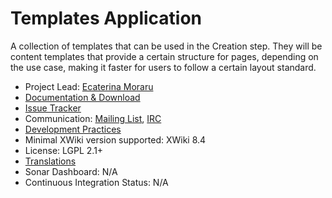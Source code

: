 # Templates Application

A collection of templates that can be used in the Creation step. They will be content templates that provide a certain structure for pages, depending on the use case, making it faster for users to follow a certain layout standard.

* Project Lead: [Ecaterina Moraru](http://www.xwiki.org/xwiki/bin/view/XWiki/evalica)
* [Documentation & Download](http://extensions.xwiki.org/xwiki/bin/view/Extension/Templates+Application/)
* [Issue Tracker](http://jira.xwiki.org/browse/TEMPLATES)
* Communication: [Mailing List](http://dev.xwiki.org/xwiki/bin/view/Community/MailingLists>), [IRC]( http://dev.xwiki.org/xwiki/bin/view/Community/IRC)
* [Development Practices](http://dev.xwiki.org)
* Minimal XWiki version supported: XWiki 8.4
* License: LGPL 2.1+
* [Translations](http://l10n.xwiki.org/xwiki/bin/view/Contrib/TemplatesApplication)
* Sonar Dashboard: N/A
* Continuous Integration Status: N/A
